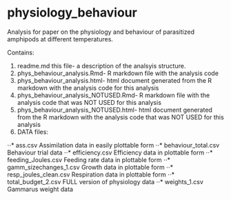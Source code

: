 # physiology_behaviour

Analysis for paper on the physiology and behaviour of parasitized amphipods at different temperatures. 

Contains:
1. readme.md this file- a description of the analsyis structure.
2. phys_behaviour_analysis.Rmd- R markdown file with the analysis code
3. phys_behaviour_analysis.html- html document  generated from the R markdown with the analysis code for this analysis
4. phys_behaviour_analysis_NOTUSED.Rmd- R markdown file with the analysis code that was NOT USED for this analysis
5. phys_behaviour_analysis_NOTUSED.html- html document generated from the R markdown with the analysis code that was NOT USED for this analysis
6. DATA files:

⋅⋅* ass.csv Assimilation data in easily plottable form
⋅⋅* behaviour_total.csv Behaviour trial data
⋅⋅* efficiency.csv Efficiency data in plottable form
⋅⋅* feeding_Joules.csv Feeding rate data in plottable form
⋅⋅* gamm_sizechanges_1.csv Growth data in plottable form
⋅⋅* resp_joules_clean.csv Respiration data in plottable form
⋅⋅* total_budget_2.csv FULL version of physiology data
⋅⋅* weights_1.csv Gammarus weight data
